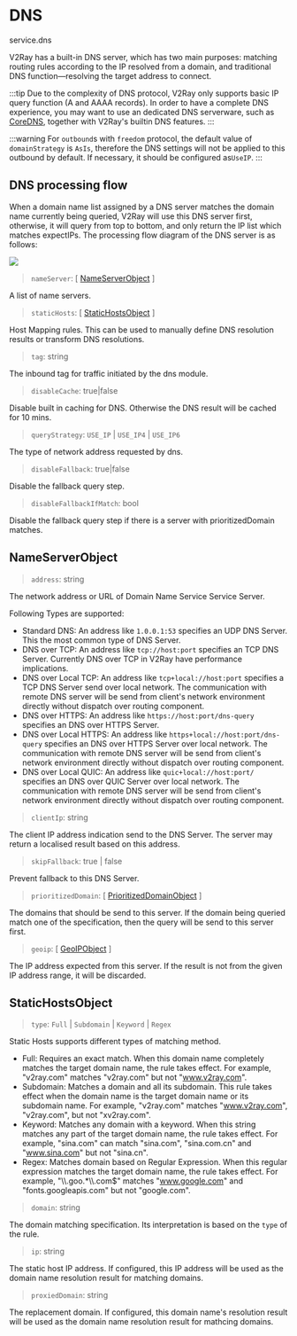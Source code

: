 # DNS
service.dns

V2Ray has a built-in DNS server, which has two main purposes: matching routing rules according to the IP resolved from a domain, and traditional DNS function—resolving the target address to connect.

:::tip
Due to the complexity of DNS protocol, V2Ray only supports basic IP query function (A and AAAA records). In order to have a complete DNS experience, you may want to use an dedicated DNS serverware, such as [CoreDNS](https://coredns.io), together with V2Ray's builtin DNS features.
:::

:::warning
For `outbound`s with `freedom` protocol, the default value of `domainStrategy` is `AsIs`, therefore the DNS settings will not be applied to this outbound by default. If necessary, it should be configured as`UseIP`.
:::

## DNS processing flow

When a domain name list assigned by a DNS server matches the domain name currently being queried, V2Ray will use this DNS server first, otherwise, it will query from top to bottom, and only return the IP list which matches expectIPs. The processing flow diagram of the DNS server is as follows:

![](/dns_flowchart_20210418.svg)

> `nameServer`: [ [NameServerObject](#NameServerObject) ]

A list of name servers.

> `staticHosts`: [ [StaticHostsObject](#StaticHostsObject) ]

Host Mapping rules. This can be used to manually define DNS resolution results or transform DNS resolutions.

> `tag`: string

The inbound tag for traffic initiated by the dns module.

> `disableCache`: true|false

Disable built in caching for DNS. Otherwise the DNS result will be cached for 10 mins.

> `queryStrategy`: `USE_IP` | `USE_IP4` | `USE_IP6`

The type of network address requested by dns.

> `disableFallback`: true|false

Disable the fallback query step.


> `disableFallbackIfMatch`: bool

Disable the fallback query step if there is a server with prioritizedDomain matches.

## NameServerObject

> `address`: string

The network address or URL of Domain Name Service Service Server.

Following Types are supported:

* Standard DNS: An address like `1.0.0.1:53` specifies an UDP DNS Server. This the most common type of DNS Server.
* DNS over TCP: An address like `tcp://host:port` specifies an TCP DNS Server. Currently DNS over TCP in V2Ray have performance implications.
* DNS over Local TCP: An address like `tcp+local://host:port` specifies a TCP DNS Server send over local network. The communication with remote DNS server will be send from client's network environment directly without dispatch over routing component.
* DNS over HTTPS: An address like `https://host:port/dns-query` specifies an DNS over HTTPS Server.
* DNS over Local HTTPS: An address like `https+local://host:port/dns-query` specifies an DNS over HTTPS Server over local network. The communication with remote DNS server will be send from client's network environment directly without dispatch over routing component.
* DNS over Local QUIC: An address like `quic+local://host:port/` specifies an DNS over QUIC Server over local network. The communication with remote DNS server will be send from client's network environment directly without dispatch over routing component.

> `clientIp`: string

The client IP address indication send to the DNS Server. The server may return a localised result based on this address.  

> `skipFallback`: true | false

Prevent fallback to this DNS Server.

> `prioritizedDomain`: [ [PrioritizedDomainObject](#PrioritizedDomainObject) ]

The domains that should be send to this server. If the domain being queried match one of the specification, then the query will be send to this server first.

> `geoip`: [ [GeoIPObject](geo.md#GeoIPObject) ]

The IP address expected from this server. If the result is not from the given IP address range, it will be discarded.

## StaticHostsObject

> `type`: `Full` | `Subdomain` | `Keyword` | `Regex`

Static Hosts supports different types of matching method.

* Full: Requires an exact match. When this domain name completely matches the target domain name, the rule takes effect. For example, "v2ray.com" matches "v2ray.com" but not "www.v2ray.com".
* Subdomain: Matches a domain and all its subdomain. This rule takes effect when the domain name is the target domain name or its subdomain name. For example, "v2ray.com" matches "www.v2ray.com", "v2ray.com", but not "xv2ray.com".
* Keyword: Matches any domain with a keyword. When this string matches any part of the target domain name, the rule takes effect. For example, "sina.com" can match "sina.com", "sina.com.cn" and "www.sina.com" but not "sina.cn".
* Regex: Matches domain based on Regular Expression. When this regular expression matches the target domain name, the rule takes effect. For example, "\\\\.goo.*\\\\.com$" matches "www.google.com" and "fonts.googleapis.com" but not "google.com".

> `domain`: string

The domain matching specification. Its interpretation is based on the `type` of the rule.

> `ip`: string

The static host IP address. If configured, this IP address will be used as the domain name resolution result for matching domains.

> `proxiedDomain`: string

The replacement domain. If configured, this domain name's resolution result will be used as the domain name resolution result for mathcing domains.
